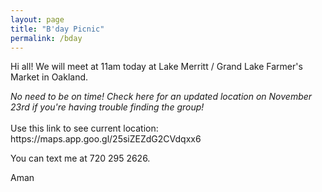 ```yaml
---
layout: page
title: "B'day Picnic"
permalink: /bday
---
```

<p> Hi all! We will meet at 11am today at Lake Merritt / Grand Lake Farmer's Market in Oakland. </p>

<div style="font-style: italic">No need to be on time! Check here for an updated location on November 23rd if you're having trouble finding the group!</div>

<br>
Use this link to see current location:
https://maps.app.goo.gl/25siZEZdG2CVdqxx6

You can text me at 720 295 2626.

Aman

